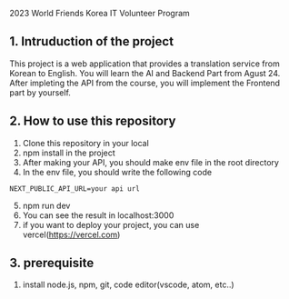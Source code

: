 2023 World Friends Korea IT Volunteer Program

## 1. Intruduction of the project

This project is a web application that provides a translation service from Korean to English.
You will learn the AI and Backend Part from Agust 24.
After impleting the API from the course, you will implement the Frontend part by yourself.

## 2. How to use this repository

1. Clone this repository in your local
2. npm install in the project
3. After making your API, you should make env file in the root directory
4. In the env file, you should write the following code

```
NEXT_PUBLIC_API_URL=your api url
```

5. npm run dev
6. You can see the result in localhost:3000
7. if you want to deploy your project, you can use vercel(https://vercel.com)

## 3. prerequisite

1. install node.js, npm, git, code editor(vscode, atom, etc..)
